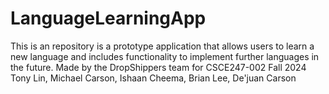# LanguageLearningApp
This is an repository is a prototype application that allows users to learn a new language and includes functionality to implement further languages in the future.
Made by the DropShippers team for CSCE247-002 Fall 2024
Tony Lin, Michael Carson, Ishaan Cheema, Brian Lee, De'juan Carson